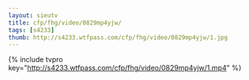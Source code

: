 ```yaml
--- 
layout: sieutv
title: cfp/fhg/video/0829mp4yjw/
tags: [s4233]
thumb: http://s4233.wtfpass.com/cfp/fhg/video/0829mp4yjw/1.jpg
---
```

{% include tvpro key="http://s4233.wtfpass.com/cfp/fhg/video/0829mp4yjw/1.mp4" %} 
